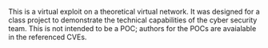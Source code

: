 This is a virtual exploit on a theoretical virtual network. It was designed for a class project to demonstrate the technical capabilities of the cyber security team. This is not intended to be a POC; authors for the POCs are avaialable in the referenced CVEs.
